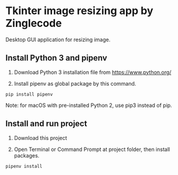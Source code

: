 # Tkinter image resizing app by Zinglecode
 
Desktop GUI application for resizing image.

## Install Python 3 and pipenv

1. Download Python 3 installation file from https://www.python.org/

2. Install pipenv as global package by this command.

```
pip install pipenv
```

Note: for macOS with pre-installed Python 2, use pip3 instead of pip.

## Install and run project

1. Download this project

2. Open Terminal or Command Prompt at project folder, then install packages.

```
pipenv install
```
